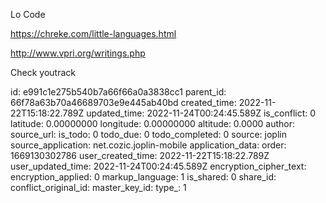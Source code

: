 Lo Code

https://chreke.com/little-languages.html

http://www.vpri.org/writings.php

Check youtrack


id: e991c1e275b540b7a66f66a0a3838cc1
parent_id: 66f78a63b70a46689703e9e445ab40bd
created_time: 2022-11-22T15:18:22.789Z
updated_time: 2022-11-24T00:24:45.589Z
is_conflict: 0
latitude: 0.00000000
longitude: 0.00000000
altitude: 0.0000
author: 
source_url: 
is_todo: 0
todo_due: 0
todo_completed: 0
source: joplin
source_application: net.cozic.joplin-mobile
application_data: 
order: 1669130302786
user_created_time: 2022-11-22T15:18:22.789Z
user_updated_time: 2022-11-24T00:24:45.589Z
encryption_cipher_text: 
encryption_applied: 0
markup_language: 1
is_shared: 0
share_id: 
conflict_original_id: 
master_key_id: 
type_: 1